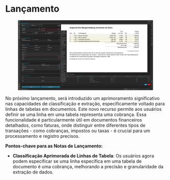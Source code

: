 # Lançamento

<figure><img src=".gitbook/assets/Bildschirmfoto 2024-05-08 um 20.37.35.png" alt=""><figcaption></figcaption></figure>

No próximo lançamento, será introduzido um aprimoramento significativo nas capacidades de classificação e extração, especificamente voltado para linhas de tabelas em documentos. Este novo recurso permite aos usuários definir se uma linha em uma tabela representa uma cobrança. Essa funcionalidade é particularmente útil em documentos financeiros detalhados, como faturas, onde distinguir entre diferentes tipos de transações - como cobranças, impostos ou taxas - é crucial para um processamento e registro precisos.

**Pontos-chave para as Notas de Lançamento:**

* **Classificação Aprimorada de Linhas de Tabela**: Os usuários agora podem especificar se uma linha específica em uma tabela de documento é uma cobrança, melhorando a precisão e granularidade da extração de dados.
